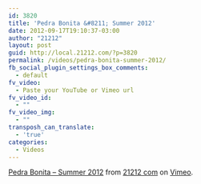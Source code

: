 ```yaml
---
id: 3820
title: 'Pedra Bonita &#8211; Summer 2012'
date: 2012-09-17T19:10:37-03:00
author: "21212"
layout: post
guid: http://local.21212.com/?p=3820
permalink: /videos/pedra-bonita-summer-2012/
fb_social_plugin_settings_box_comments:
  - default
fv_video:
  - Paste your YouTube or Vimeo url
fv_video_id:
  - ""
fv_video_img:
  - ""
transposh_can_translate:
  - 'true'
categories:
  - Videos
---
```

[Pedra Bonita &#8211; Summer 2012](http://vimeo.com/40319404) from [21212 com](http://vimeo.com/by21212com) on [Vimeo](http://vimeo.com).
